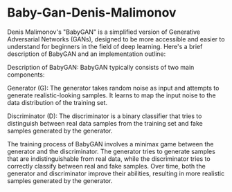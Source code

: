 # Baby-Gan-Denis-Malimonov

Denis Malimonov's "BabyGAN" is a simplified version of Generative Adversarial Networks (GANs), designed to be more accessible and easier to understand for beginners in the field of deep learning. Here's a brief description of BabyGAN and an implementation outline:

Description of BabyGAN:
BabyGAN typically consists of two main components:

Generator (G): The generator takes random noise as input and attempts to generate realistic-looking samples. It learns to map the input noise to the data distribution of the training set.

Discriminator (D): The discriminator is a binary classifier that tries to distinguish between real data samples from the training set and fake samples generated by the generator.

The training process of BabyGAN involves a minimax game between the generator and the discriminator. The generator tries to generate samples that are indistinguishable from real data, while the discriminator tries to correctly classify between real and fake samples. Over time, both the generator and discriminator improve their abilities, resulting in more realistic samples generated by the generator.
